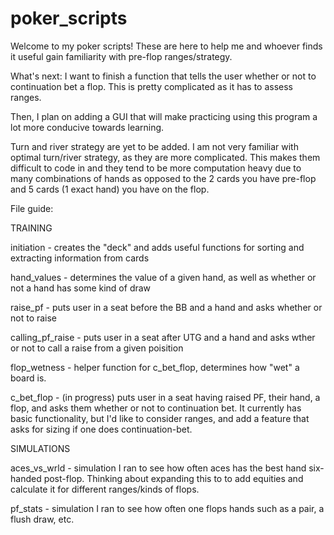 # poker_scripts

Welcome to my poker scripts! These are here to help me and whoever finds it useful gain familiarity with pre-flop
ranges/strategy.

What's next: I want to finish a function that tells the user whether or not to continuation bet a flop. This
is pretty complicated as it has to assess ranges.

Then, I plan on adding a GUI that will make practicing using this program a lot more conducive towards learning.

Turn and river strategy are yet to be added. I am not very familiar with optimal turn/river strategy, as they are
more complicated. This makes them difficult to code in and they tend to be more computation heavy due to many
combinations of hands as opposed to the 2 cards you have pre-flop and 5 cards (1 exact hand) you have on the flop.

File guide:

TRAINING

initiation - creates the "deck" and adds useful functions for sorting and extracting information from cards

hand_values - determines the value of a given hand, as well as whether or not a hand has some kind of draw

raise_pf - puts user in a seat before the BB and a hand and asks whether or not to raise

calling_pf_raise - puts user in a seat after UTG and a hand and asks wther or not to call a raise from
a given poisition

flop_wetness - helper function for c_bet_flop, determines how "wet" a board is.

c_bet_flop - (in progress) puts user in a seat having raised PF, their hand, a flop, and asks them whether
or not to continuation bet. It currently has basic functionality, but I'd like to consider ranges, and add
a feature that asks for sizing if one does continuation-bet.

SIMULATIONS

aces_vs_wrld - simulation I ran to see how often aces has the best hand six-handed post-flop. Thinking about
expanding this to to add equities and calculate it for different ranges/kinds of flops.

pf_stats - simulation I ran to see how often one flops hands such as a pair, a flush draw, etc.

